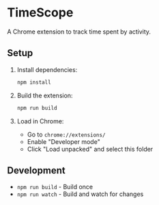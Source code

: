 # TimeScope

A Chrome extension to track time spent by activity.

## Setup

1. Install dependencies:
   ```bash
   npm install
   ```

2. Build the extension:
   ```bash
   npm run build
   ```

3. Load in Chrome:
   - Go to `chrome://extensions/`
   - Enable "Developer mode"
   - Click "Load unpacked" and select this folder

## Development

- `npm run build` - Build once
- `npm run watch` - Build and watch for changes
